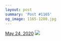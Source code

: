 ```yaml
---
layout: post
summary: 'Post #1165'
og_image: 1165-1280.jpg
---
```


<p>
  <time>
    <a href="/1165">May 24, 2020</a>
  </time>
  <a href="/1165">
    <img src="{{ site.assets_url }}/1165-640.jpg" srcset="{{ site.assets_url }}/1165-320.jpg 320w, {{ site.assets_url }}/1165-640.jpg 640w, {{ site.assets_url }}/1165-960.jpg 960w, {{ site.assets_url }}/1165-1280.jpg 1280w" sizes="(min-width: 700px) 50vw, calc(100vw - 2rem)" />
  </a>
</p>
